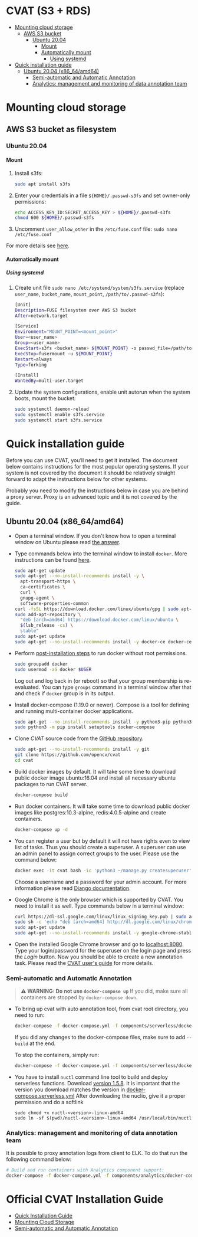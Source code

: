 # CVAT (S3 + RDS)

- [Mounting cloud storage](#mounting-cloud-storage)
  - [AWS S3 bucket](#aws-s3-bucket-as-filesystem)
    - [Ubuntu 20.04](#aws_s3_ubuntu_2004)
      - [Mount](#aws_s3_mount)
      - [Automatically mount](#aws_s3_automatically_mount)
        - [Using systemd](#aws_s3_using_systemd)
- [Quick installation guide](#quick-installation-guide)
  - [Ubuntu 20.04 (x86_64/amd64)](#ubuntu-2004-x86_64amd64)
    - [Semi-automatic and Automatic Annotation](#semi-automatic-and-automatic-annotation)
    - [Analytics: management and monitoring of data annotation team](#analytics-management-and-monitoring-of-data-annotation-team)

# Mounting cloud storage
## AWS S3 bucket as filesystem
### <a name="aws_s3_ubuntu_2004">Ubuntu 20.04</a>
#### <a name="aws_s3_mount">Mount</a>

1.  Install s3fs:

    ```bash
    sudo apt install s3fs
    ```

1.  Enter your credentials in a file  `${HOME}/.passwd-s3fs`  and set owner-only permissions:

    ```bash
    echo ACCESS_KEY_ID:SECRET_ACCESS_KEY > ${HOME}/.passwd-s3fs
    chmod 600 ${HOME}/.passwd-s3fs
    ```

1.  Uncomment `user_allow_other` in the `/etc/fuse.conf` file: `sudo nano /etc/fuse.conf`

For more details see [here](https://github.com/s3fs-fuse/s3fs-fuse).

#### <a name="aws_s3_automatically_mount">Automatically mount</a>

##### <a name="aws_s3_using_systemd">Using systemd</a>

1.  Create unit file `sudo nano /etc/systemd/system/s3fs.service`
    (replace `user_name`, `bucket_name`, `mount_point`, `/path/to/.passwd-s3fs`):

    ```bash
    [Unit]
    Description=FUSE filesystem over AWS S3 bucket
    After=network.target

    [Service]
    Environment="MOUNT_POINT=<mount_point>"
    User=<user_name>
    Group=<user_name>
    ExecStart=s3fs <bucket_name> ${MOUNT_POINT} -o passwd_file=/path/to/.passwd-s3fs -o allow_other
    ExecStop=fusermount -u ${MOUNT_POINT}
    Restart=always
    Type=forking

    [Install]
    WantedBy=multi-user.target
    ```

1.  Update the system configurations, enable unit autorun when the system boots, mount the bucket:

    ```bash
    sudo systemctl daemon-reload
    sudo systemctl enable s3fs.service
    sudo systemctl start s3fs.service
    ```

# Quick installation guide

Before you can use CVAT, you’ll need to get it installed. The document below
contains instructions for the most popular operating systems. If your system is
not covered by the document it should be relatively straight forward to adapt
the instructions below for other systems.

Probably you need to modify the instructions below in case you are behind a proxy
server. Proxy is an advanced topic and it is not covered by the guide.

## Ubuntu 20.04 (x86_64/amd64)

- Open a terminal window. If you don't know how to open a terminal window on
  Ubuntu please read [the answer](https://askubuntu.com/questions/183775/how-do-i-open-a-terminal).

- Type commands below into the terminal window to install `docker`. More
  instructions can be found [here](https://docs.docker.com/install/linux/docker-ce/ubuntu/).

  ```sh
  sudo apt-get update
  sudo apt-get --no-install-recommends install -y \
    apt-transport-https \
    ca-certificates \
    curl \
    gnupg-agent \
    software-properties-common
  curl -fsSL https://download.docker.com/linux/ubuntu/gpg | sudo apt-key add -
  sudo add-apt-repository \
    "deb [arch=amd64] https://download.docker.com/linux/ubuntu \
    $(lsb_release -cs) \
    stable"
  sudo apt-get update
  sudo apt-get --no-install-recommends install -y docker-ce docker-ce-cli containerd.io
  ```

- Perform [post-installation steps](https://docs.docker.com/install/linux/linux-postinstall/)
  to run docker without root permissions.

  ```sh
  sudo groupadd docker
  sudo usermod -aG docker $USER
  ```

  Log out and log back in (or reboot) so that your group membership is
  re-evaluated. You can type `groups` command in a terminal window after
  that and check if `docker` group is in its output.

- Install docker-compose (1.19.0 or newer). Compose is a tool for
  defining and running multi-container docker applications.

  ```bash
  sudo apt-get --no-install-recommends install -y python3-pip python3-setuptools
  sudo python3 -m pip install setuptools docker-compose
  ```

- Clone _CVAT_ source code from the
  [GitHub repository](https://github.com/opencv/cvat).

  ```bash
  sudo apt-get --no-install-recommends install -y git
  git clone https://github.com/opencv/cvat
  cd cvat
  ```

- Build docker images by default. It will take some time to download public
  docker image ubuntu:16.04 and install all necessary ubuntu packages to run
  CVAT server.

  ```bash
  docker-compose build
  ```

- Run docker containers. It will take some time to download public docker
  images like postgres:10.3-alpine, redis:4.0.5-alpine and create containers.

  ```sh
  docker-compose up -d
  ```

- You can register a user but by default it will not have rights even to view
  list of tasks. Thus you should create a superuser. A superuser can use an
  admin panel to assign correct groups to the user. Please use the command
  below:

  ```sh
  docker exec -it cvat bash -ic 'python3 ~/manage.py createsuperuser'
  ```

  Choose a username and a password for your admin account. For more information
  please read [Django documentation](https://docs.djangoproject.com/en/2.2/ref/django-admin/#createsuperuser).

- Google Chrome is the only browser which is supported by CVAT. You need to
  install it as well. Type commands below in a terminal window:

  ```sh
  curl https://dl-ssl.google.com/linux/linux_signing_key.pub | sudo apt-key add -
  sudo sh -c 'echo "deb [arch=amd64] http://dl.google.com/linux/chrome/deb/ stable main" >> /etc/apt/sources.list.d/google-chrome.list'
  sudo apt-get update
  sudo apt-get --no-install-recommends install -y google-chrome-stable
  ```

- Open the installed Google Chrome browser and go to [localhost:8080](http://localhost:8080).
  Type your login/password for the superuser on the login page and press the _Login_
  button. Now you should be able to create a new annotation task. Please read the
  [CVAT user's guide](/cvat/apps/documentation/user_guide.md) for more details.

### Semi-automatic and Automatic Annotation


> **⚠ WARNING: Do not use `docker-compose up`**
>  If you did, make sure all containers are stopped by `docker-compose down`.
- To bring up cvat with auto annotation tool, from cvat root directory, you need to run:
  ```bash
  docker-compose -f docker-compose.yml -f components/serverless/docker-compose.serverless.yml up -d
  ```
  If you did any changes to the docker-compose files, make sure to add `--build` at the end.

  To stop the containers, simply run:

  ```bash
  docker-compose -f docker-compose.yml -f components/serverless/docker-compose.serverless.yml down
  ```

- You have to install `nuctl` command line tool to build and deploy serverless
  functions. Download [version 1.5.8](https://github.com/nuclio/nuclio/releases).
  It is important that the version you download matches the version in
  [docker-compose.serverless.yml](/components/serverless/docker-compose.serverless.yml)
  After downloading the nuclio, give it a proper permission and do a softlink
  ```
  sudo chmod +x nuctl-<version>-linux-amd64
  sudo ln -sf $(pwd)/nuctl-<version>-linux-amd64 /usr/local/bin/nuctl
  ```

### Analytics: management and monitoring of data annotation team

It is possible to proxy annotation logs from client to ELK. To do that run the following command below:

```bash
# Build and run containers with Analytics component support:
docker-compose -f docker-compose.yml -f components/analytics/docker-compose.analytics.yml up -d --build
```

# Official CVAT Installation Guide
  - [Quick Installation Guide](https://github.com/openvinotoolkit/cvat/blob/develop/cvat/apps/documentation/installation.md)
  - [Mounting Cloud Storage](https://github.com/openvinotoolkit/cvat/blob/develop/cvat/apps/documentation/mounting_cloud_storages.md)
  - [Semi-automatic and Automatic Annotation](https://github.com/openvinotoolkit/cvat/apps/documentation/installation_automatic_annotation.md)
